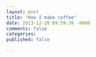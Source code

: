 ```yaml
---
layout: post
title: "How I make coffee"
date: 2013-12-28 09:59:39 -0800
comments: false
categories: 
published: false

---
```

